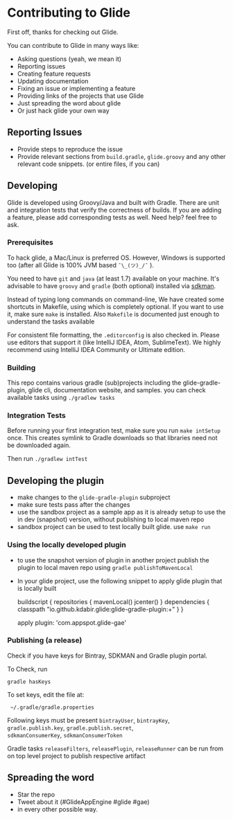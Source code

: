 # Contributing to Glide

First off, thanks for checking out Glide.
  
You can contribute to Glide in many ways like: 

- Asking questions (yeah, we mean it)
- Reporting issues
- Creating feature requests
- Updating documentation
- Fixing an issue or implementing a feature
- Providing links of the projects that use Glide
- Just spreading the word about glide
- Or just hack glide your own way


## Reporting Issues 

- Provide steps to reproduce the issue
- Provide relevant sections from `build.gradle`, `glide.groovy` and any other relevant code snippets. (or entire files, if you can)

## Developing

Glide is developed using Groovy/Java and built with Gradle. There are unit and integration tests that verify the correctness 
of builds. If you are adding a feature, please add corresponding tests as well. Need help? feel free to ask.


### Prerequisites

To hack glide, a Mac/Linux is preferred OS. However, Windows is supported too (after all Glide is 100% JVM
 based `¯\_(ツ)_/¯` ).

You need to have `git` and `java` (at least 1.7) available on your machine. It's advisable to have `groovy` and `gradle` 
(both optional) installed via [sdkman](http://sdkman.io).

Instead of typing long commands on command-line, We have created some shortcuts in Makefile, using which is completely 
optional. If you want to use it, make sure `make` is installed. Also `Makefile` is documented just enough to understand 
the tasks available

For consistent file formatting, the `.editorconfig` is also checked in. Please use editors that support it (like 
IntelliJ IDEA, Atom, SublimeText). We highly recommend using IntelliJ IDEA Community or Ultimate edition.

### Building 

This repo contains various gradle (sub)projects including the glide-gradle-plugin, glide cli, documentation website, and samples.
you can check available tasks using `./gradlew tasks`

### Integration Tests

Before running your first integration test, make sure you run `make intSetup` once. This creates symlink to Gradle downloads
  so that libraries need not be downloaded again. 

Then run `./gradlew intTest`


## Developing the plugin

- make changes to the `glide-gradle-plugin` subproject
- make sure tests pass after the changes
- use the sandbox project as a sample app as it is already setup to use the in dev (snapshot) version, without publishing
to local maven repo
- sandbox project can be used to test locally built glide. use `make run`


### Using the locally developed plugin

- to use the snapshot version of plugin in another project publish the plugin to local maven repo using 
`gradle publishToMavenLocal`

- In your glide project, use the following snippet to apply glide plugin that is locally built


    buildscript {
        repositories { 
            mavenLocal() 
            jcenter()
        }
        dependencies { classpath "io.github.kdabir.glide:glide-gradle-plugin:+" }
    }
    
    apply plugin: 'com.appspot.glide-gae'


### Publishing (a release)

Check if you have keys for Bintray, SDKMAN and Gradle plugin portal.

To Check, run
  
    gradle hasKeys
  
To set keys, edit the file at:
  
     ~/.gradle/gradle.properties
  
Following keys must be present `bintrayUser`, `bintrayKey`, `gradle.publish.key`, `gradle.publish.secret`,  
`sdkmanConsumerKey`, `sdkmanConsumerToken`

Gradle tasks `releaseFilters`, `releasePlugin`, `releaseRunner` can be run from on top level project to publish respective artifact  


## Spreading the word

- Star the repo
- Tweet about it (#GlideAppEngine #glide #gae)
- in every other possible way.



